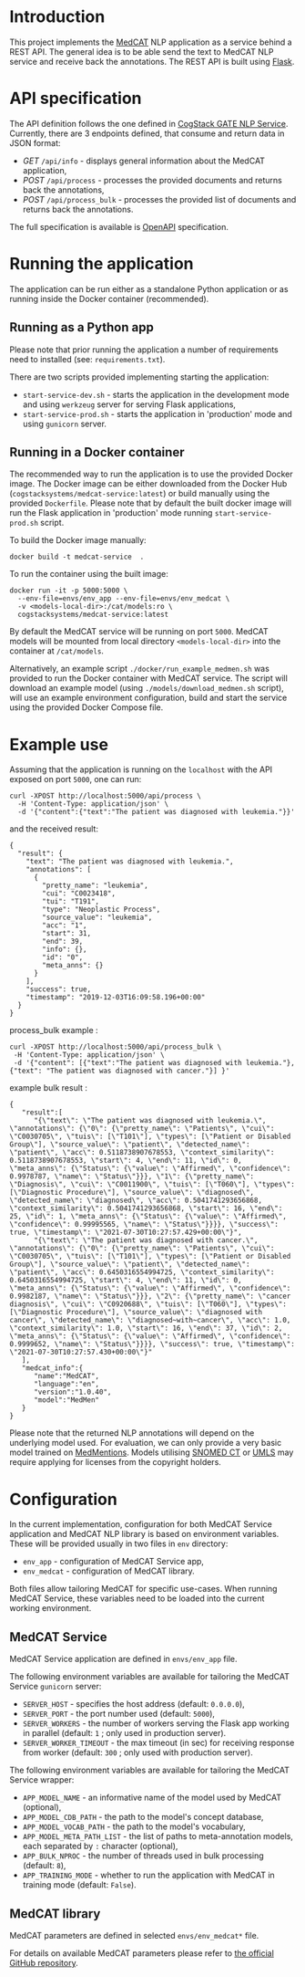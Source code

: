 # Introduction

This project implements the [MedCAT](https://github.com/CogStack/MedCAT/) NLP application as a service behind a REST API. The general idea is to be able send the text to MedCAT NLP service and receive back the annotations. The REST API is built using [Flask](https://flask.palletsprojects.com/).


# API specification

The API definition follows the one defined in [CogStack GATE NLP Service](https://github.com/CogStack/gate-nlp-service/). Currently, there are 3 endpoints defined, that consume and return data in JSON format:
- *GET* `/api/info` - displays general information about the MedCAT application,
- *POST* `/api/process` - processes the provided documents and returns back the annotations,
- *POST* `/api/process_bulk` - processes the provided list of documents and returns back the annotations.

The full specification is available is [OpenAPI](https://github.com/CogStack/gate-nlp-service/tree/devel/api-specs) specification.


# Running the application

The application can be run either as a standalone Python application or as running inside the Docker container (recommended).

## Running as a Python app

Please note that prior running the application a number of requirements need to installed (see: `requirements.txt`).

There are two scripts provided implementing starting the application:
- `start-service-dev.sh` - starts the application in the development mode and using `werkzeug` server for serving Flask applications,
- `start-service-prod.sh` - starts the application in 'production' mode and using `gunicorn` server.

## Running in a Docker container

The recommended way to run the application is to use the provided Docker image. The Docker image can be either downloaded from the Docker Hub (`cogstacksystems/medcat-service:latest`) or build manually using the provided `Dockerfile`. 
Please note that by default the built docker image will run the Flask application in 'production' mode running `start-service-prod.sh` script.

To build the Docker image manually:

`docker build -t medcat-service  .`

To run the container using the built image:

```
docker run -it -p 5000:5000 \
  --env-file=envs/env_app --env-file=envs/env_medcat \
  -v <models-local-dir>:/cat/models:ro \
  cogstacksystems/medcat-service:latest
```

By default the MedCAT service will be running on port `5000`. MedCAT models will be mounted from local directory `<models-local-dir>` into the container at `/cat/models`. 

Alternatively, an example script `./docker/run_example_medmen.sh` was provided to run the Docker container with MedCAT service. The script will download an example model (using `./models/download_medmen.sh` script), will use an example environment configuration, build and start the service using the provided Docker Compose file.


# Example use

Assuming that the application is running on the `localhost` with the API exposed on port `5000`, one can run:
```
curl -XPOST http://localhost:5000/api/process \
  -H 'Content-Type: application/json' \
  -d '{"content":{"text":"The patient was diagnosed with leukemia."}}'
```

and the received result:
```
{
  "result": {
    "text": "The patient was diagnosed with leukemia.",
    "annotations": [
      {
        "pretty_name": "leukemia",
        "cui": "C0023418",
        "tui": "T191",
        "type": "Neoplastic Process",
        "source_value": "leukemia",
        "acc": "1",
        "start": 31,
        "end": 39,
        "info": {},
        "id": "0",
        "meta_anns": {}
      }
    ],
    "success": true,
    "timestamp": "2019-12-03T16:09:58.196+00:00"
  }
}
```

process_bulk example :

```
curl -XPOST http://localhost:5000/api/process_bulk \
 -H 'Content-Type: application/json' \
 -d '{"content": [{"text":"The patient was diagnosed with leukemia."}, {"text": "The patient was diagnosed with cancer."}] }'
```

example bulk result : 

```
{
   "result":[
      "{\"text\": \"The patient was diagnosed with leukemia.\", \"annotations\": {\"0\": {\"pretty_name\": \"Patients\", \"cui\": \"C0030705\", \"tuis\": [\"T101\"], \"types\": [\"Patient or Disabled Group\"], \"source_value\": \"patient\", \"detected_name\": \"patient\", \"acc\": 0.5118738907678553, \"context_similarity\": 0.5118738907678553, \"start\": 4, \"end\": 11, \"id\": 0, \"meta_anns\": {\"Status\": {\"value\": \"Affirmed\", \"confidence\": 0.9978787, \"name\": \"Status\"}}}, \"1\": {\"pretty_name\": \"Diagnosis\", \"cui\": \"C0011900\", \"tuis\": [\"T060\"], \"types\": [\"Diagnostic Procedure\"], \"source_value\": \"diagnosed\", \"detected_name\": \"diagnosed\", \"acc\": 0.5041741293656868, \"context_similarity\": 0.5041741293656868, \"start\": 16, \"end\": 25, \"id\": 1, \"meta_anns\": {\"Status\": {\"value\": \"Affirmed\", \"confidence\": 0.99995565, \"name\": \"Status\"}}}}, \"success\": true, \"timestamp\": \"2021-07-30T10:27:57.429+00:00\"}",
      "{\"text\": \"The patient was diagnosed with cancer.\", \"annotations\": {\"0\": {\"pretty_name\": \"Patients\", \"cui\": \"C0030705\", \"tuis\": [\"T101\"], \"types\": [\"Patient or Disabled Group\"], \"source_value\": \"patient\", \"detected_name\": \"patient\", \"acc\": 0.6450316554994725, \"context_similarity\": 0.6450316554994725, \"start\": 4, \"end\": 11, \"id\": 0, \"meta_anns\": {\"Status\": {\"value\": \"Affirmed\", \"confidence\": 0.9982187, \"name\": \"Status\"}}}, \"2\": {\"pretty_name\": \"cancer diagnosis\", \"cui\": \"C0920688\", \"tuis\": [\"T060\"], \"types\": [\"Diagnostic Procedure\"], \"source_value\": \"diagnosed with cancer\", \"detected_name\": \"diagnosed~with~cancer\", \"acc\": 1.0, \"context_similarity\": 1.0, \"start\": 16, \"end\": 37, \"id\": 2, \"meta_anns\": {\"Status\": {\"value\": \"Affirmed\", \"confidence\": 0.9999652, \"name\": \"Status\"}}}}, \"success\": true, \"timestamp\": \"2021-07-30T10:27:57.430+00:00\"}"
   ],
   "medcat_info":{
      "name":"MedCAT",
      "language":"en",
      "version":"1.0.40",
      "model":"MedMen"
   }
}
```


Please note that the returned NLP annotations will depend on the underlying model used. For evaluation, we can only provide a very basic model trained on [MedMentions](https://github.com/chanzuckerberg/MedMentions). Models utilising [SNOMED CT](https://www.england.nhs.uk/digitaltechnology/digital-primary-care/snomed-ct/) or [UMLS](https://www.nlm.nih.gov/research/umls/index.html) may require applying for licenses from the copyright holders.


# Configuration

In the current implementation, configuration for both MedCAT Service application and MedCAT NLP library is based on environment variables. These will be provided usually in two files in `env` directory:
- `env_app` - configuration of MedCAT Service app,
- `env_medcat` - configuration of MedCAT library.

Both files allow tailoring MedCAT for specific use-cases. When running MedCAT Service, these variables need to be loaded into the current working environment.

## MedCAT Service
MedCAT Service application are defined in `envs/env_app` file.

The following environment variables are available for tailoring the MedCAT Service `gunicorn` server:
- `SERVER_HOST` - specifies the host address (default: `0.0.0.0`),
- `SERVER_PORT` - the port number used (default: `5000`),
- `SERVER_WORKERS` - the number of workers serving the Flask app working in parallel (default: `1` ; only used in production server).
- `SERVER_WORKER_TIMEOUT` - the max timeout (in sec) for receiving response from worker (default: `300` ; only used with production server).

The following environment variables are available for tailoring the MedCAT Service wrapper:
- `APP_MODEL_NAME` - an informative name of the model used by MedCAT (optional), 
- `APP_MODEL_CDB_PATH` - the path to the model's concept database,
- `APP_MODEL_VOCAB_PATH` - the path to the model's vocabulary,
- `APP_MODEL_META_PATH_LIST` - the list of paths to meta-annotation models, each separated by `:` character (optional),
- `APP_BULK_NPROC` - the number of threads used in bulk processing (default: `8`),
- `APP_TRAINING_MODE` - whether to run the application with MedCAT in training mode (default: `False`).


## MedCAT library
MedCAT parameters are defined in selected `envs/env_medcat*`  file. 

For details on available MedCAT parameters please refer to [the official GitHub repository](https://github.com/CogStack/MedCAT/).
